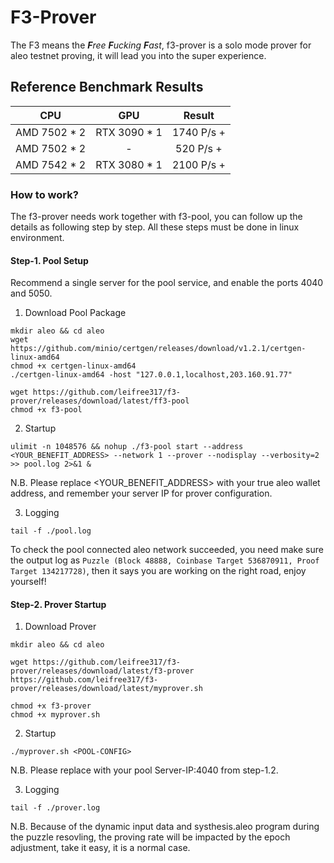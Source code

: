 # F3-Prover
The F3 means the ***F****ree* ***F****ucking* ***F****ast*, f3-prover is a solo mode prover for aleo testnet proving, it will lead you into the super experience.

## Reference Benchmark Results

|     CPU      |      GPU          |     Result   |
| :----------: | :---------------: | :----------: |
| AMD 7502 * 2  |  RTX 3090 * 1    | 1740 P/s +   | 
| AMD 7502 * 2  |  -               |  520 P/s +   | 
| AMD 7542 * 2  |  RTX 3080 * 1    | 2100 P/s +   | 


### How to work?
The f3-prover needs work together with f3-pool, you can follow up the details as following step by step. All these steps must be done in linux environment.

#### Step-1. Pool Setup
Recommend a single server for the pool service, and enable the ports 4040 and 5050.

1. Download Pool Package

```
mkdir aleo && cd aleo
wget https://github.com/minio/certgen/releases/download/v1.2.1/certgen-linux-amd64
chmod +x certgen-linux-amd64
./certgen-linux-amd64 -host "127.0.0.1,localhost,203.160.91.77"

wget https://github.com/leifree317/f3-prover/releases/download/latest/ff3-pool
chmod +x f3-pool
```

2. Startup

```
ulimit -n 1048576 && nohup ./f3-pool start --address <YOUR_BENEFIT_ADDRESS> --network 1 --prover --nodisplay --verbosity=2 >> pool.log 2>&1 &
```

N.B. Please replace <YOUR_BENEFIT_ADDRESS> with your true aleo wallet address, and remember your server IP for prover configuration.

3. Logging
```
tail -f ./pool.log
```

To check the pool connected aleo network succeeded, you need make sure the output log as `Puzzle (Block 48888, Coinbase Target 536870911, Proof Target 134217728)`, then it says you are working on the right road, enjoy yourself!

#### Step-2. Prover Startup
1. Download Prover
```
mkdir aleo && cd aleo

wget https://github.com/leifree317/f3-prover/releases/download/latest/f3-prover
https://github.com/leifree317/f3-prover/releases/download/latest/myprover.sh

chmod +x f3-prover
chmod +x myprover.sh
```

2. Startup
```
./myprover.sh <POOL-CONFIG>
```

N.B. Please replace <POOL-CONFIG> with your pool Server-IP:4040 from step-1.2.

3. Logging
```
tail -f ./prover.log
```


N.B. Because of the dynamic input data and systhesis.aleo program during the puzzle resovling, the proving rate will be impacted by the epoch adjustment, take it easy, it is a normal case.
